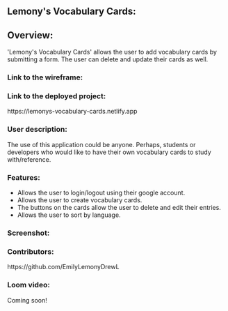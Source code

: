 <h2>Lemony's Vocabulary Cards:</h2>

<h2>Overview:</h2>
'Lemony's Vocabulary Cards' allows the user to add vocabulary cards by submitting a form. The user can delete and update their cards as well.

<h3>Link to the wireframe:</h3>

<h3>Link to the deployed project:</h3>
https://lemonys-vocabulary-cards.netlify.app

<h3>User description:</h3>
The use of this application could be anyone. Perhaps, students or developers who would like to have their own vocabulary cards to study with/reference.

<h3>Features:</h3>
<ul>
  <li>Allows the user to login/logout using their google account.</li>
  <li>Allows the user to create vocabulary cards.</li>
  <li>The buttons on the cards allow the user to delete and edit their entries.</li>
  <li>Allows the user to sort by language.</li>
</ul>

<h3>Screenshot:</h3>

<h3>Contributors:</h3>
https://github.com/EmilyLemonyDrewL

<h3>Loom video:</h3>
Coming soon!
